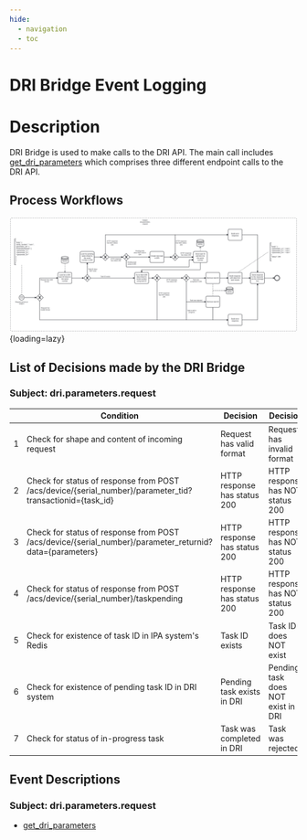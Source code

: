 ```yaml
---
hide:
  - navigation
  - toc
---
```


# DRI Bridge Event Logging

# Description

DRI Bridge is used to make calls to the DRI API. The main call includes [get_dri_parameters](#get-dri-parameters) which comprises
three different endpoint calls to the DRI API.

## Process Workflows
![](../../images/dri-bridge.png){loading=lazy}

## List of Decisions made by the DRI Bridge
### Subject: dri.parameters.request
|     | Condition                                                                                                | Decision                     | Decision                           | Decision                  |
|-----|----------------------------------------------------------------------------------------------------------|------------------------------|------------------------------------|---------------------------|
| 1   | Check for shape and content of incoming request                                                          | Request has valid format     | Request has invalid format         |                           |
| 2   | Check for status of response from POST /acs/device/{serial_number}/parameter_tid?transactionid={task_id} | HTTP response has status 200 | HTTP response has NOT status 200   |                           |
| 3   | Check for status of response from POST /acs/device/{serial_number}/parameter_returnid?data={parameters}  | HTTP response has status 200 | HTTP response has NOT status 200   |                           |
| 4   | Check for status of response from POST /acs/device/{serial_number}/taskpending                           | HTTP response has status 200 | HTTP response has NOT status 200   |                           |
| 5   | Check for existence of task ID in IPA system's Redis                                                     | Task ID exists               | Task ID does NOT exist             |                           |
| 6   | Check for existence of pending task ID in DRI system                                                     | Pending task exists in DRI   | Pending task does NOT exist in DRI |                           |
| 7   | Check for status of in-progress task                                                                     | Task was completed in DRI    | Task was rejected                  | Task is still in progress |

## Event Descriptions
### Subject: dri.parameters.request
* [get_dri_parameters](../services/dri-bridge/actions/get_dri_parameters.md)